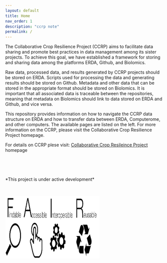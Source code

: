 ```yaml
---
layout: default
title: Home
nav_order: 1
description: "ccrp note"
permalink: /
---
```


The Collaborative Crop Resilience Project (CCRP) aims to facilitate data sharing and promote best practices in data management among its sister projects. To achieve this goal, we have established a framework for storing and sharing data among the platforms ERDA, Github, and Biolomics.

Raw data, processed data, and results generated by CCRP projects should be stored on ERDA. Scripts used for processing the data and generating results should be stored on Github. Metadata and other data that can be stored in the appropriate format should be stored on Biolomics. It is important that all associated data is traceable between the repositories, meaning that metadata on Biolomics should link to data stored on ERDA and Github, and vice versa.

This repository provides information on how to navigate the CCRP data structure on ERDA and how to transfer data between ERDA, Computerome, and other computers. The available pages are listed on the left. For more information on the CCRP, please visit the Collaborative Crop Resilience Project homepage.


For details on CCRP plese visit:
[Collaborative Crop Resileince Project](https://ccrp.vcl.ncsu.edu/) homepage


<p>&nbsp;</p>
<p>&nbsp;</p>
*This project is under active development*
<p>&nbsp;</p>
<img src="FAIR_data_principles-1024x323.jpg" width="300" height="200" />
